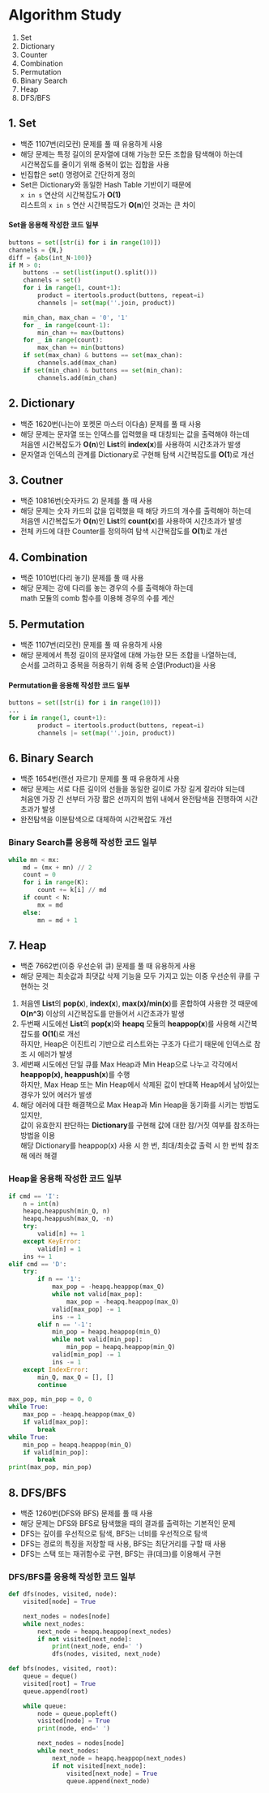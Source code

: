 # Algorithm Study
1. Set
2. Dictionary
3. Counter
4. Combination
5. Permutation
6. Binary Search
7. Heap
8. DFS/BFS

## 1. Set
- 백준 1107번(리모컨) 문제를 풀 때 유용하게 사용
- 해당 문제는 특정 길이의 문자열에 대해 가능한 모든 조합을 탐색해야 하는데   
시간복잡도를 줄이기 위해 중복이 없는 집합을 사용
- 빈집합은 set() 명령어로 간단하게 정의
- Set은 Dictionary와 동일한 Hash Table 기반이기 때문에   
`x in s` 연산의 시간복잡도가 **O(1)**   
리스트의 `x in s` 연산 시간복잡도가 **O(n**)인 것과는 큰 차이
#### Set을 응용해 작성한 코드 일부
```python
buttons = set([str(i) for i in range(10)])
channels = {N,}
diff = {abs(int_N-100)}
if M > 0:
    buttons -= set(list(input().split()))
    channels = set()
    for i in range(1, count+1):
        product = itertools.product(buttons, repeat=i)
        channels |= set(map(''.join, product))

    min_chan, max_chan = '0', '1'
    for _ in range(count-1):
        min_chan += max(buttons)
    for _ in range(count):
        max_chan += min(buttons)
    if set(max_chan) & buttons == set(max_chan):
        channels.add(max_chan)
    if set(min_chan) & buttons == set(min_chan):
        channels.add(min_chan)
```

## 2. Dictionary
- 백준 1620번(나는야 포켓몬 마스터 이다솜) 문제를 풀 때 사용
- 해당 문제는 문자열 또는 인덱스를 입력했을 때 대칭되는 값을 출력해야 하는데   
처음엔 시간복잡도가 **O(n**)인 **List**의 **index(x**)를 사용하여 시간초과가 발생
- 문자열과 인덱스의 관계를 Dictionary로 구현해 탐색 시간복잡도를 **O(1**)로 개선

## 3. Coutner
- 백준 10816번(숫자카드 2) 문제를 풀 때 사용
- 해당 문제는 숫자 카드의 값을 입력했을 때 해당 카드의 개수를 출력해야 하는데   
처음엔 시간복잡도가 **O(n**)인 **List**의 **count(x**)를 사용하여 시간초과가 발생
- 전체 카드에 대한 Counter를 정의하여 탐색 시간복잡도를 **O(1**)로 개선

## 4. Combination
- 백준 1010번(다리 놓기) 문제를 풀 때 사용
- 해당 문제는 강에 다리를 놓는 경우의 수를 출력해야 하는데   
math 모듈의 comb 함수를 이용해 경우의 수를 계산

## 5. Permutation
- 백준 1107번(리모컨) 문제를 풀 때 유용하게 사용
- 해당 문제에서 특정 길이의 문자열에 대해 가능한 모든 조합을 나열하는데,   
순서를 고려하고 중복을 허용하기 위해 중복 순열(Product)을 사용
#### Permutation을 응용해 작성한 코드 일부
```python
buttons = set([str(i) for i in range(10)])
...
for i in range(1, count+1):
        product = itertools.product(buttons, repeat=i)
        channels |= set(map(''.join, product))
```

## 6. Binary Search
- 백준 1654번(랜선 자르기) 문제를 풀 때 유용하게 사용
- 해당 문제는 서로 다른 길이의 선들을 동일한 길이로 가장 길게 잘라야 되는데   
처음엔 가장 긴 선부터 가장 짧은 선까지의 범위 내에서 완전탐색을 진행하여 시간초과가 발생
- 완전탐색을 이분탐색으로 대체하여 시간복잡도 개선
### Binary Search를 응용해 작성한 코드 일부
```python
while mn < mx:
    md = (mx + mn) // 2
    count = 0
    for i in range(K):
        count += k[i] // md
    if count < N:
        mx = md
    else:
        mn = md + 1
```

## 7. Heap
- 백준 7662번(이중 우선순위 큐) 문제를 풀 때 유용하게 사용
- 해당 문제는 최솟값과 최댓값 삭제 기능을 모두 가지고 있는 이중 우선순위 큐를 구현하는 것
1. 처음엔 **List**의 **pop(x**), **index(x**), **max(x)/min(x**)를 혼합하여 사용한 것 때문에   
**O(n^3**) 이상의 시간복잡도를 만들어서 시간초과가 발생
2. 두번째 시도에선 **List**의 **pop(x**)와 **heapq** 모듈의 **heappop(x**)를 사용해 시간복잡도를 **O(1(**)로 개선   
하지만, Heap은 이진트리 기반으로 리스트와는 구조가 다르기 때문에 인덱스로 참조 시 에러가 발생
3. 세번째 시도에선 단일 큐를 Max Heap과 Min Heap으로 나누고 각각에서 **heappop(x), heappush(x**)를 수행   
하지만, Max Heap 또는 Min Heap에서 삭제된 값이 반대쪽 Heap에서 남아있는 경우가 있어 에러가 발생
4. 해당 에러에 대한 해결책으로 Max Heap과 Min Heap을 동기화를 시키는 방법도 있지만,   
값이 유효한지 판단하는 **Dictionary**를 구현해 값에 대한 참/거짓 여부를 참조하는 방법을 이용   
해당 Dictionary를 heappop(x) 사용 시 한 번, 최대/최솟값 출력 시 한 번씩 참조해 에러 해결
### Heap을 응용해 작성한 코드 일부
```python
if cmd == 'I':
    n = int(n)
    heapq.heappush(min_Q, n)
    heapq.heappush(max_Q, -n)
    try:
        valid[n] += 1
    except KeyError:
        valid[n] = 1
    ins += 1
elif cmd == 'D':
    try:
        if n == '1':
            max_pop = -heapq.heappop(max_Q)
            while not valid[max_pop]:
                max_pop = -heapq.heappop(max_Q)
            valid[max_pop] -= 1
            ins -= 1
        elif n == '-1':
            min_pop = heapq.heappop(min_Q)
            while not valid[min_pop]:
                min_pop = heapq.heappop(min_Q)
            valid[min_pop] -= 1
            ins -= 1
    except IndexError:
        min_Q, max_Q = [], []
        continue
```
```python
max_pop, min_pop = 0, 0
while True:
    max_pop = -heapq.heappop(max_Q)
    if valid[max_pop]:
        break
while True:
    min_pop = heapq.heappop(min_Q)
    if valid[min_pop]:
        break
print(max_pop, min_pop)
```

## 8. DFS/BFS
- 백준 1260번(DFS와 BFS) 문제를 풀 때 사용
- 해당 문제는 DFS와 BFS로 탐색했을 때의 결과를 출력하는 기본적인 문제
- DFS는 깊이를 우선적으로 탐색, BFS는 너비를 우선적으로 탐색
- DFS는 경로의 특징을 저장할 때 사용, BFS는 최단거리를 구할 때 사용
- DFS는 스택 또는 재귀함수로 구현, BFS는 큐(데크)를 이용해서 구현
### DFS/BFS를 응용해 작성한 코드 일부
```python
def dfs(nodes, visited, node):
    visited[node] = True

    next_nodes = nodes[node]
    while next_nodes:
        next_node = heapq.heappop(next_nodes)
        if not visited[next_node]:
            print(next_node, end=' ')
            dfs(nodes, visited, next_node)
```
```python
def bfs(nodes, visited, root):
    queue = deque()
    visited[root] = True
    queue.append(root)

    while queue:
        node = queue.popleft()
        visited[node] = True
        print(node, end=' ')

        next_nodes = nodes[node]
        while next_nodes:
            next_node = heapq.heappop(next_nodes)
            if not visited[next_node]:
                visited[next_node] = True
                queue.append(next_node)
```
